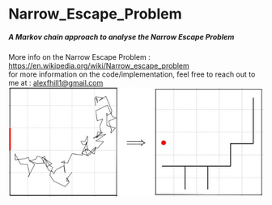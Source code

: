 # Narrow_Escape_Problem
##### A Markov chain approach to analyse the Narrow Escape Problem <br/>
More info on the Narrow Escape Problem : https://en.wikipedia.org/wiki/Narrow_escape_problem <br/>
for more information on the code/implementation, feel free to reach out to me at : alexfhill1@gmail.com <br/>
![Narrow Escape](narrow_escape_method3.jpg)
